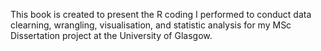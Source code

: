This book is created to present the R coding I performed to conduct data clearning, wrangling, visualisation, and statistic analysis for my MSc Dissertation project at the University of Glasgow.
